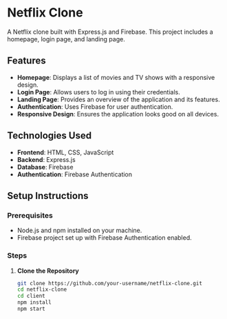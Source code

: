 # Netflix Clone

A Netflix clone built with Express.js and Firebase. This project includes a homepage, login page, and landing page.

## Features

- **Homepage**: Displays a list of movies and TV shows with a responsive design.
- **Login Page**: Allows users to log in using their credentials.
- **Landing Page**: Provides an overview of the application and its features.
- **Authentication**: Uses Firebase for user authentication.
- **Responsive Design**: Ensures the application looks good on all devices.

## Technologies Used

- **Frontend**: HTML, CSS, JavaScript
- **Backend**: Express.js
- **Database**: Firebase
- **Authentication**: Firebase Authentication

## Setup Instructions

### Prerequisites

- Node.js and npm installed on your machine.
- Firebase project set up with Firebase Authentication enabled.

### Steps

1. **Clone the Repository**

   ```bash
   git clone https://github.com/your-username/netflix-clone.git
   cd netflix-clone
   cd client
   npm install
   npm start
